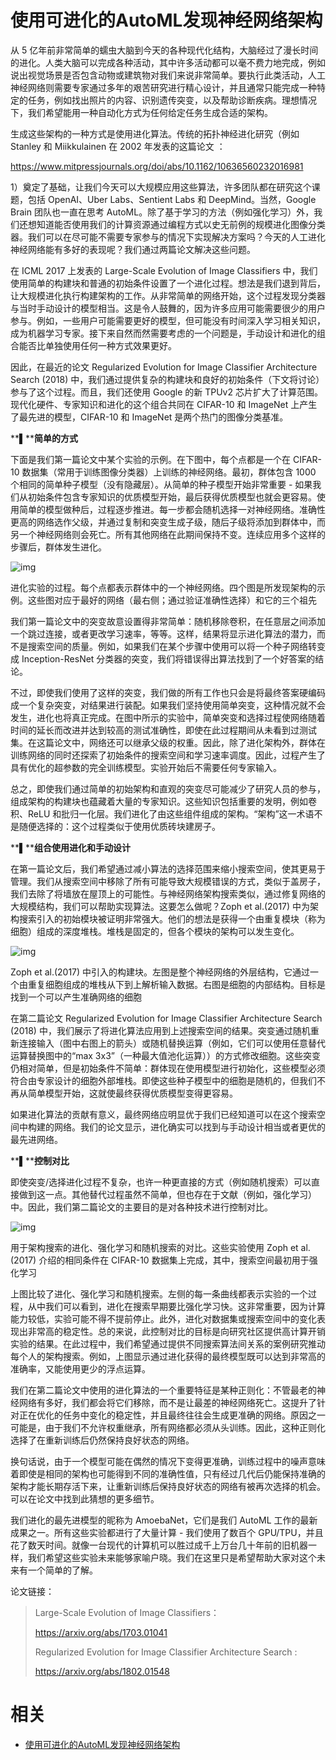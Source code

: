 
# 使用可进化的AutoML发现神经网络架构

从 5 亿年前非常简单的蠕虫大脑到今天的各种现代化结构，大脑经过了漫长时间的进化。人类大脑可以完成各种活动，其中许多活动都可以毫不费力地完成，例如说出视觉场景是否包含动物或建筑物对我们来说非常简单。要执行此类活动，人工神经网络则需要专家通过多年的艰苦研究进行精心设计，并且通常只能完成一种特定的任务，例如找出照片的内容、识别遗传突变，以及帮助诊断疾病。理想情况下，我们希望能用一种自动化方式为任何给定任务生成合适的架构。


生成这些架构的一种方式是使用进化算法。传统的拓扑神经进化研究（例如 Stanley 和 Miikkulainen 在 2002 年发表的这篇论文 ：



https://www.mitpressjournals.org/doi/abs/10.1162/10636560232016981



1）奠定了基础，让我们今天可以大规模应用这些算法，许多团队都在研究这个课题，包括 OpenAI、Uber Labs、Sentient Labs 和 DeepMind。当然，Google Brain 团队也一直在思考 AutoML。除了基于学习的方法（例如强化学习）外，我们还想知道能否使用我们的计算资源通过编程方式以史无前例的规模进化图像分类器。我们可以在尽可能不需要专家参与的情况下实现解决方案吗？今天的人工进化神经网络能有多好的表现呢？我们通过两篇论文解决这些问题。

在 ICML 2017 上发表的 Large-Scale Evolution of Image Classifiers 中，我们使用简单的构建块和普通的初始条件设置了一个进化过程。想法是我们退到背后，让大规模进化执行构建架构的工作。从非常简单的网络开始，这个过程发现分类器与当时手动设计的模型相当。这是令人鼓舞的，因为许多应用可能需要很少的用户参与。例如，一些用户可能需要更好的模型，但可能没有时间深入学习相关知识，成为机器学习专家。接下来自然而然需要考虑的一个问题是，手动设计和进化的组合能否比单独使用任何一种方式效果更好。



因此，在最近的论文 Regularized Evolution for Image Classifier Architecture Search (2018) 中，我们通过提供复杂的构建块和良好的初始条件（下文将讨论）参与了这个过程。而且，我们还使用 Google 的新 TPUv2 芯片扩大了计算范围。现代化硬件、专家知识和进化的这个组合共同在 CIFAR-10 和 ImageNet 上产生了最先进的模型，CIFAR-10 和 ImageNet 是两个热门的图像分类基准。



**▌****简单的方式**



下面是我们第一篇论文中某个实验的示例。在下图中，每个点都是一个在 CIFAR-10 数据集（常用于训练图像分类器）上训练的神经网络。最初，群体包含 1000 个相同的简单种子模型（没有隐藏层）。从简单的种子模型开始非常重要 - 如果我们从初始条件包含专家知识的优质模型开始，最后获得优质模型也就会更容易。使用简单的模型做种后，过程逐步推进。每一步都会随机选择一对神经网络。准确性更高的网络选作父级，并通过复制和突变生成子级，随后子级将添加到群体中，而另一个神经网络则会死亡。所有其他网络在此期间保持不变。连续应用多个这样的步骤后，群体发生进化。



![img](https://mmbiz.qpic.cn/mmbiz_png/NkE3uMFiafXHMpiapVMf5d7loasY743rgFcx1aNjhQicG3sa8L8hS5Rhsez2nP23zniciao0fmhFqCL0JCuOiaGAibY8Q/640?wx_fmt=png&tp=webp&wxfrom=5&wx_lazy=1&wx_co=1)



进化实验的过程。每个点都表示群体中的一个神经网络。四个图是所发现架构的示例。这些图对应于最好的网络（最右侧；通过验证准确性选择）和它的三个祖先



我们第一篇论文中的突变故意设置得非常简单：随机移除卷积，在任意层之间添加一个跳过连接，或者更改学习速率，等等。这样，结果将显示进化算法的潜力，而不是搜索空间的质量。例如，如果我们在某个步骤中使用可以将一个种子网络转变成 Inception-ResNet 分类器的突变，我们将错误得出算法找到了一个好答案的结论。



不过，即使我们使用了这样的突变，我们做的所有工作也只会是将最终答案硬编码成一个复杂突变，对结果进行装配。如果我们坚持使用简单突变，这种情况就不会发生，进化也将真正完成。在图中所示的实验中，简单突变和选择过程使网络随着时间的延长而改进并达到较高的测试准确性，即使在此过程期间从未看到过测试集。在这篇论文中，网络还可以继承父级的权重。因此，除了进化架构外，群体在训练网络的同时还探索了初始条件的搜索空间和学习速率调度。因此，过程产生了具有优化的超参数的完全训练模型。实验开始后不需要任何专家输入。

总之，即使我们通过简单的初始架构和直观的突变尽可能减少了研究人员的参与，组成架构的构建块也蕴藏着大量的专家知识。这些知识包括重要的发明，例如卷积、ReLU 和批归一化层。我们进化了由这些组件组成的架构。“架构”这一术语不是随便选择的：这个过程类似于使用优质砖块建房子。



**▌****组合使用进化和手动设计**



在第一篇论文后，我们希望通过减小算法的选择范围来缩小搜索空间，使其更易于管理。我们从搜索空间中移除了所有可能导致大规模错误的方式，类似于盖房子，我们去除了将墙放在屋顶上的可能性。与神经网络架构搜索类似，通过修复网络的大规模结构，我们可以帮助实现算法。这要怎么做呢？Zoph et al.(2017) 中为架构搜索引入的初始模块被证明非常强大。他们的想法是获得一个由重复模块（称为细胞）组成的深度堆栈。堆栈是固定的，但各个模块的架构可以发生变化。



![img](https://mmbiz.qpic.cn/mmbiz_png/NkE3uMFiafXHMpiapVMf5d7loasY743rgFWEPxl9c3uN8DJgOpjiaDXNXUOYL2EQYXZ0XQNU6fa4RibBlwkZUz7fXQ/640?wx_fmt=png&tp=webp&wxfrom=5&wx_lazy=1&wx_co=1)



Zoph et al.(2017) 中引入的构建块。左图是整个神经网络的外层结构，它通过一个由重复细胞组成的堆栈从下到上解析输入数据。右图是细胞的内部结构。目标是找到一个可以产生准确网络的细胞



在第二篇论文 Regularized Evolution for Image Classifier Architecture Search (2018) 中，我们展示了将进化算法应用到上述搜索空间的结果。突变通过随机重新连接输入（图中右图上的箭头）或随机替换运算（例如，它们可以使用任意替代运算替换图中的“max 3x3”（一种最大值池化运算））的方式修改细胞。这些突变仍相对简单，但是初始条件不简单：群体现在使用模型进行初始化，这些模型必须符合由专家设计的细胞外部堆栈。即使这些种子模型中的细胞是随机的，但我们不再从简单模型开始，这就使最终获得优质模型变得更容易。



如果进化算法的贡献有意义，最终网络应明显优于我们已经知道可以在这个搜索空间中构建的网络。我们的论文显示，进化确实可以找到与手动设计相当或者更优的最先进网络。



**▌****控制对比**



即使突变/选择进化过程不复杂，也许一种更直接的方式（例如随机搜索）可以直接做到这一点。其他替代过程虽然不简单，但也存在于文献（例如，强化学习）中。因此，我们第二篇论文的主要目的是对各种技术进行控制对比。



![img](https://mmbiz.qpic.cn/mmbiz_png/NkE3uMFiafXHMpiapVMf5d7loasY743rgFZ2WZz9u7d4ylU6PoyMAj7xo3q7WBftsvcfFYKK8MyF2VO1OibqCiciaxA/640?wx_fmt=png&tp=webp&wxfrom=5&wx_lazy=1&wx_co=1)



用于架构搜索的进化、强化学习和随机搜索的对比。这些实验使用 Zoph et al.(2017) 介绍的相同条件在 CIFAR-10 数据集上完成，其中，搜索空间最初用于强化学习



上图比较了进化、强化学习和随机搜索。左侧的每一条曲线都表示实验的一个过程，从中我们可以看到，进化在搜索早期要比强化学习快。这非常重要，因为计算能力较低，实验可能不得不提前停止。此外，进化对数据集或搜索空间中的变化表现出非常高的稳定性。总的来说，此控制对比的目标是向研究社区提供高计算开销实验的结果。在此过程中，我们希望通过提供不同搜索算法间关系的案例研究推动每个人的架构搜索。例如，上图显示通过进化获得的最终模型既可以达到非常高的准确率，又能使用更少的浮点运算。

我们在第二篇论文中使用的进化算法的一个重要特征是某种正则化：不管最老的神经网络有多好，我们都会将它们移除，而不是让最差的神经网络死亡。这提升了针对正在优化的任务中变化的稳定性，并且最终往往会生成更准确的网络。原因之一可能是，由于我们不允许权重继承，所有网络都必须从头训练。因此，这种正则化选择了在重新训练后仍然保持良好状态的网络。



换句话说，由于一个模型可能在偶然的情况下变得更准确，训练过程中的噪声意味着即使是相同的架构也可能得到不同的准确性值，只有经过几代后仍能保持准确的架构才能长期存活下来，让重新训练后保持良好状态的网络有被再次选择的机会。可以在论文中找到此猜想的更多细节。

我们进化的最先进模型的昵称为 AmoebaNet，它们是我们 AutoML 工作的最新成果之一。所有这些实验都进行了大量计算 - 我们使用了数百个 GPU/TPU，并且花了数天时间。就像一台现代的计算机可以胜过成千上万台几十年前的旧机器一样，我们希望这些实验未来能够家喻户晓。我们在这里只是希望帮助大家对这个未来有一个简单的了解。



论文链接：

> Large-Scale Evolution of Image Classifiers：
>
> https://arxiv.org/abs/1703.01041
>
> Regularized Evolution for Image Classifier Architecture Search :
>
> https://arxiv.org/abs/1802.01548


# 相关

- [使用可进化的AutoML发现神经网络架构](https://baijiahao.baidu.com/s?id=1597300660672575647&wfr=spider&for=pc)
